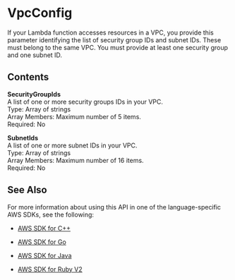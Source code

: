 # VpcConfig<a name="API_VpcConfig"></a>

If your Lambda function accesses resources in a VPC, you provide this parameter identifying the list of security group IDs and subnet IDs\. These must belong to the same VPC\. You must provide at least one security group and one subnet ID\.

## Contents<a name="API_VpcConfig_Contents"></a>

 **SecurityGroupIds**   
A list of one or more security groups IDs in your VPC\.  
Type: Array of strings  
Array Members: Maximum number of 5 items\.  
Required: No

 **SubnetIds**   
A list of one or more subnet IDs in your VPC\.  
Type: Array of strings  
Array Members: Maximum number of 16 items\.  
Required: No

## See Also<a name="API_VpcConfig_SeeAlso"></a>

For more information about using this API in one of the language\-specific AWS SDKs, see the following:

+  [AWS SDK for C\+\+](http://docs.aws.amazon.com/goto/SdkForCpp/lambda-2015-03-31/VpcConfig) 

+  [AWS SDK for Go](http://docs.aws.amazon.com/goto/SdkForGoV1/lambda-2015-03-31/VpcConfig) 

+  [AWS SDK for Java](http://docs.aws.amazon.com/goto/SdkForJava/lambda-2015-03-31/VpcConfig) 

+  [AWS SDK for Ruby V2](http://docs.aws.amazon.com/goto/SdkForRubyV2/lambda-2015-03-31/VpcConfig) 